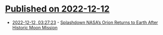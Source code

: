 # [Published on 2022-12-12](index.md)

* [2022-12-12, 03:27:23](https://news.ycombinator.com/item?id=33950523) - [Splashdown NASA’s Orion Returns to Earth After Historic Moon Mission](https://www.nasa.gov/press-release/splashdown-nasa-s-orion-returns-to-earth-after-historic-moon-mission/)
